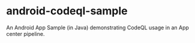 # android-codeql-sample

An Android App Sample (in Java) demonstrating CodeQL usage in an App center pipeline. 
